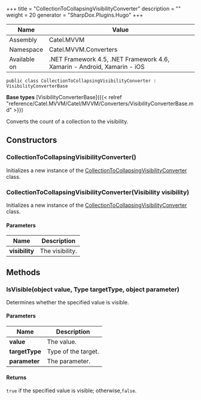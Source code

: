 

+++
title = "CollectionToCollapsingVisibilityConverter" 
description = ""
weight = 20
generator = "SharpDox.Plugins.Hugo"
+++

Name|Value
---|---
Assembly|Catel.MVVM
Namespace|Catel.MVVM.Converters
Available on|.NET Framework 4.5, .NET Framework 4.6, Xamarin - Android, Xamarin - iOS

```
public class CollectionToCollapsingVisibilityConverter : VisibilityConverterBase
```

**Base types**
[VisibilityConverterBase]({{&lt; relref "reference/Catel.MVVM/Catel/MVVM/Converters/VisibilityConverterBase.md" &gt;}})

Converts the count of a collection to the visibility.

## Constructors

### CollectionToCollapsingVisibilityConverter()

Initializes a new instance of the [CollectionToCollapsingVisibilityConverter](#) class.

### CollectionToCollapsingVisibilityConverter(Visibility visibility)

Initializes a new instance of the [CollectionToCollapsingVisibilityConverter](#) class.

#### Parameters

Name|Description
---|---
**visibility**|The visibility.

## Methods

### IsVisible(object value, Type targetType, object parameter)

Determines whether the specified value is visible.

#### Parameters

Name|Description
---|---
**value**|The value.
**targetType**|Type of the target.
**parameter**|The parameter.

#### Returns

`true` if the specified value is visible; otherwise,`false`.

